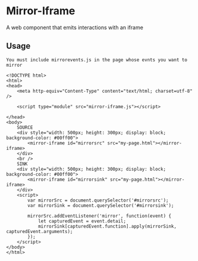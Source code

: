 # Mirror-Iframe #
A web component that emits interactions with an iframe

## Usage ##

	You must include mirrorevents.js in the page whose evnts you want to mirror

	<!DOCTYPE html>
	<html>
	<head>
		<meta http-equiv="Content-Type" content="text/html; charset=utf-8" />
	
		<script type="module" src="mirror-iframe.js"></script>
	
	</head>
	<body>
		SOURCE
		<div style="width: 500px; height: 300px; display: block; background-color: #00ff00">
			<mirror-iframe id="mirrorsrc" src="my-page.html"></mirror-iframe>
		</div>
		<br />
		SINK
		<div style="width: 500px; height: 300px; display: block; background-color: #00ff00">
			<mirror-iframe id="mirrorsink" src="my-page.html"></mirror-iframe>
		</div>
		<script>
			var mirrorSrc = document.querySelector('#mirrorsrc');
			var mirrorSink = document.querySelector('#mirrorsink');

			mirrorSrc.addEventListener('mirror', function(event) {
				let capturedEvent = event.detail;
				mirrorSink[capturedEvent.function].apply(mirrorSink, capturedEvent.arguments);
			});
		</script>
	</body>
	</html>